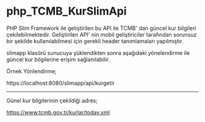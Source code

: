 # php_TCMB_KurSlimApi
 PHP Slim Framework ile geliştirilen bu API ile TCMB' dan güncel kur bilgileri çekilebilmektedir. Geliştirilen API' nin mobil geliştiriciler tarafından sorunsuz bir şekilde kullanılabilmesi için gerekli header tanımlamaları yapılmıştır.

slimapp klasörü sunucuya yüklendikten sonra aşağıdaki yönelendirme ile güncel kur bilgilerine erişim sağlanılabilir.

Örnek Yönlendirme;

https://localhost:8080/slimapp/api/kurgetir

----------------------------------------------------------------------------------------------------------
Günel kur bilgilerinin çekildiği adres;

https://www.tcmb.gov.tr/kurlar/today.xml

